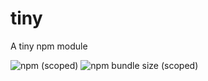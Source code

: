 # tiny
A tiny npm module

![npm (scoped)](https://img.shields.io/npm/v/@pedroeldiablo/tiny?style=for-the-badge)
![npm bundle size (scoped)](https://img.shields.io/bundlephobia/min/@pedroeldiablo/tiny?style=for-the-badge)
